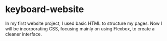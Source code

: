 # keyboard-website
In my first website project, I used basic HTML to structure my pages. Now I will be incorporating CSS, focusing mainly on using Flexbox, to create a cleaner interface.
